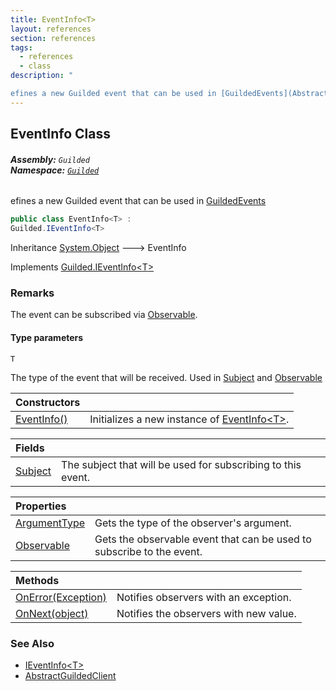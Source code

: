 ```yaml
---
title: EventInfo<T>
layout: references
section: references
tags:
  - references
  - class
description: "

efines a new Guilded event that can be used in [GuildedEvents](AbstractGuildedClient.GuildedEvents 'Guilded.AbstractGuildedClient.GuildedEvents')"
---
```


## EventInfo<T> Class
###### **Assembly:** `Guilded`<br/>**Namespace:** [`Guilded`](Guilded 'Guilded')

efines a new Guilded event that can be used in [GuildedEvents](AbstractGuildedClient.GuildedEvents 'Guilded.AbstractGuildedClient.GuildedEvents')

```csharp
public class EventInfo<T> :
Guilded.IEventInfo<T>
```

Inheritance [System.Object](https://docs.microsoft.com/en-us/dotnet/api/System.Object 'System.Object') &#129106; EventInfo<T>

Implements [Guilded.IEventInfo&lt;](IEventInfo_T_ 'Guilded.IEventInfo<T>')[T](EventInfo_T_#Guilded.EventInfo_T_.T 'Guilded.EventInfo<T>.T')[&gt;](IEventInfo_T_ 'Guilded.IEventInfo<T>')

### Remarks
  
The event can be subscribed via [Observable](EventInfo_T_.Observable 'Guilded.EventInfo<T>.Observable').
#### Type parameters

<a name='Guilded.EventInfo_T_.T'></a>

`T`

The type of the event that will be received. Used in [Subject](EventInfo_T_.Subject 'Guilded.EventInfo<T>.Subject') and [Observable](EventInfo_T_.Observable 'Guilded.EventInfo<T>.Observable')

| Constructors | |
| :--- | :--- |
| [EventInfo()](EventInfo_T_.EventInfo() 'Guilded.EventInfo<T>.EventInfo()') | Initializes a new instance of [EventInfo&lt;T&gt;](EventInfo_T_ 'Guilded.EventInfo<T>'). |

| Fields | |
| :--- | :--- |
| [Subject](EventInfo_T_.Subject 'Guilded.EventInfo<T>.Subject') | The subject that will be used for subscribing to this event. |

| Properties | |
| :--- | :--- |
| [ArgumentType](EventInfo_T_.ArgumentType 'Guilded.EventInfo<T>.ArgumentType') | Gets the type of the observer's argument. |
| [Observable](EventInfo_T_.Observable 'Guilded.EventInfo<T>.Observable') | Gets the observable event that can be used to subscribe to the event. |

| Methods | |
| :--- | :--- |
| [OnError(Exception)](EventInfo_T_.OnError(Exception) 'Guilded.EventInfo<T>.OnError(System.Exception)') | Notifies observers with an exception. |
| [OnNext(object)](EventInfo_T_.OnNext(object) 'Guilded.EventInfo<T>.OnNext(object)') | Notifies the observers with new value. |

### See Also
- [IEventInfo&lt;T&gt;](IEventInfo_T_ 'Guilded.IEventInfo<T>')
- [AbstractGuildedClient](AbstractGuildedClient 'Guilded.AbstractGuildedClient')